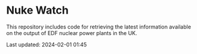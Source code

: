 # Nuke Watch

This repository includes code for retrieving the latest information available on the output of EDF nuclear power plants in the UK.

Last updated: 2024-02-01 01:45